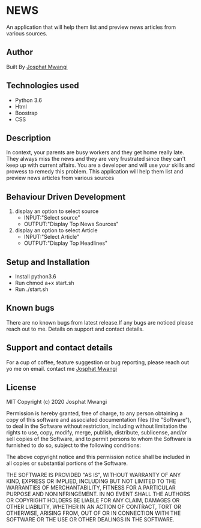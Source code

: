 # NEWS
 An application that will help them list and preview news articles from various sources.   

## Author

Built By [Josphat Mwangi](https://github.com/josphat-mwangi)

## Technologies used

- Python 3.6
- Html
- Boostrap
- CSS

## Description
In context, your parents are busy workers and they get home really late. They always miss the news and they are very frustrated since they can't keep up with current affairs. You are a developer and will use your skills and prowess to remedy this problem. This application will help them list and preview news articles from various sources

## Behaviour Driven Development

1. display an option to select  source
    - INPUT:"Select  source"
    - OUTPUT:"Display Top News Sources"
2. display an option to select Article 
    - INPUT:"Select Article"
    - OUTPUT:"Display Top Headlines"

## Setup and Installation
- Install python3.6
- Run chmod a+x start.sh
- Run ./start.sh

## Known bugs
There are no known bugs from latest release.If any bugs are noticed please reach out to me. Details on support and contact details.

## Support and contact details
For a cup of coffee, feature suggestion or bug reporting, please reach out yo me on email. contact me [Josphat Mwangi](josphatwanjiruw@gmail.com)

## License
MIT Copyright (c) 2020 Josphat Mwangi

Permission is hereby granted, free of charge, to any person obtaining a copy of this software and associated documentation files (the "Software"), to deal in the Software without restriction, including without limitation the rights to use, copy, modify, merge, publish, distribute, sublicense, and/or sell copies of the Software, and to permit persons to whom the Software is furnished to do so, subject to the following conditions:

The above copyright notice and this permission notice shall be included in all copies or substantial portions of the Software.

THE SOFTWARE IS PROVIDED "AS IS", WITHOUT WARRANTY OF ANY KIND, EXPRESS OR IMPLIED, INCLUDING BUT NOT LIMITED TO THE WARRANTIES OF MERCHANTABILITY, FITNESS FOR A PARTICULAR PURPOSE AND NONINFRINGEMENT. IN NO EVENT SHALL THE AUTHORS OR COPYRIGHT HOLDERS BE LIABLE FOR ANY CLAIM, DAMAGES OR OTHER LIABILITY, WHETHER IN AN ACTION OF CONTRACT, TORT OR OTHERWISE, ARISING FROM, OUT OF OR IN CONNECTION WITH THE SOFTWARE OR THE USE OR OTHER DEALINGS IN THE SOFTWARE.